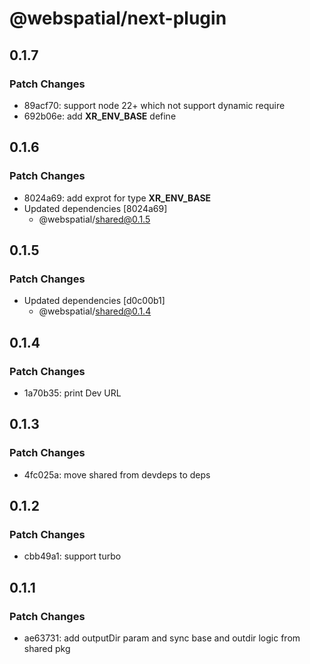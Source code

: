 # @webspatial/next-plugin

## 0.1.7

### Patch Changes

- 89acf70: support node 22+ which not support dynamic require
- 692b06e: add **XR_ENV_BASE** define

## 0.1.6

### Patch Changes

- 8024a69: add exprot for type **XR_ENV_BASE**
- Updated dependencies [8024a69]
  - @webspatial/shared@0.1.5

## 0.1.5

### Patch Changes

- Updated dependencies [d0c00b1]
  - @webspatial/shared@0.1.4

## 0.1.4

### Patch Changes

- 1a70b35: print Dev URL

## 0.1.3

### Patch Changes

- 4fc025a: move shared from devdeps to deps

## 0.1.2

### Patch Changes

- cbb49a1: support turbo

## 0.1.1

### Patch Changes

- ae63731: add outputDir param and sync base and outdir logic from shared pkg
